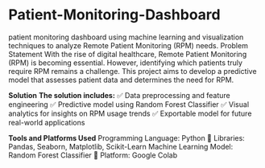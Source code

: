 # Patient-Monitoring-Dashboard
patient monitoring dashboard using machine learning and visualization techniques to analyze Remote Patient Monitoring (RPM) needs.
Problem Statement
With the rise of digital healthcare, Remote Patient Monitoring (RPM) is becoming essential. However, identifying which patients truly require RPM remains a challenge.
This project aims to develop a predictive model that assesses patient data and determines the need for RPM.

**Solution**
**The solution includes:**
✅ Data preprocessing and feature engineering
✅ Predictive model using Random Forest Classifier
✅ Visual analytics for insights on RPM usage trends
✅ Exportable model for future real-world applications

**Tools and Platforms Used**
Programming Language: Python 🐍
Libraries: Pandas, Seaborn, Matplotlib, Scikit-Learn
Machine Learning Model: Random Forest Classifier 🌳
Platform: Google Colab
